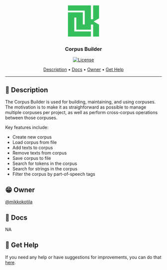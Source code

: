<h1 align="center">
  <br>
  <a href="https://github.com/lopenling"><img src="https://raw.githubusercontent.com/lopenling/Home/main/assets/Lopenling-Logo-Icon.png" alt="Lopen Ling" width="100"></a>
  <br>
</h1>

<h3 align="center">Corpus Builder</h3>

<p align="center">
  
  <a href="https://mirrors.creativecommons.org/presskit/buttons/88x31/png/by-sa.png">
    <img width=150px src="https://upload.wikimedia.org/wikipedia/commons/thumb/1/12/Cc-by-nc-sa_icon.svg/1280px-Cc-by-nc-sa_icon.svg.png" alt="License">
  </a>
</p>

<p align="center">
  <a href="#floppy_disk-description">Description</a> •
  <a href="#closed_book-docs">Docs</a> •
  <a href="#grin-owner">Owner</a> •
  <a href="#speech_balloon-get-help">Get Help</a>
</p>
<hr>

## :floppy_disk: Description

The Corpus Builder is used for building, maintaining, and using corpuses. The motivation is to make it as straighforward as possible to manage multiple corpuses per project, as well as perform cross-corpus operations between those corpuses.

Key features include: 

- Create new corpus
- Load corpus from file
- Add texts to corpus
- Remove texts from corpus
- Save corpus to file
- Search for tokens in the corpus
- Search for strings in the corpus
- Filter the corpus by part-of-speech tags

## :grin: Owner

[@mikkokotila](https://github.com/mikkokotila.com)

## :closed_book: Docs

NA

## :speech_balloon: Get Help

If you need any help or have suggestions for improvements, you can do that [here](issues/new).
